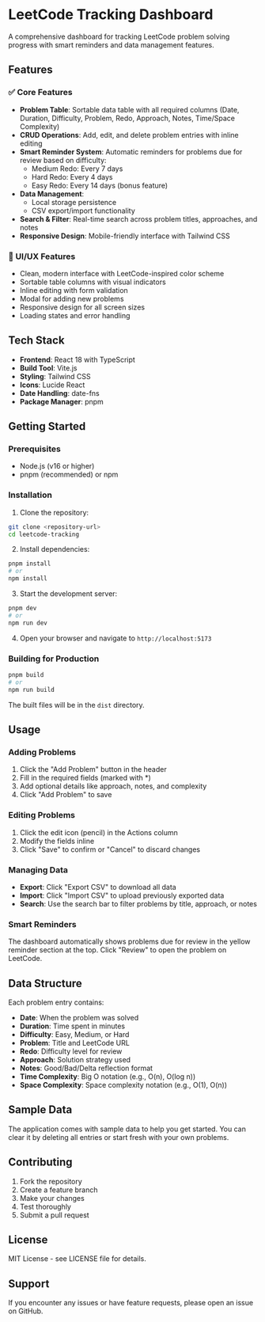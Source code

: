 # LeetCode Tracking Dashboard

A comprehensive dashboard for tracking LeetCode problem solving progress with smart reminders and data management features.

## Features

### ✅ Core Features
- **Problem Table**: Sortable data table with all required columns (Date, Duration, Difficulty, Problem, Redo, Approach, Notes, Time/Space Complexity)
- **CRUD Operations**: Add, edit, and delete problem entries with inline editing
- **Smart Reminder System**: Automatic reminders for problems due for review based on difficulty:
  - Medium Redo: Every 7 days
  - Hard Redo: Every 4 days
  - Easy Redo: Every 14 days (bonus feature)
- **Data Management**: 
  - Local storage persistence
  - CSV export/import functionality
- **Search & Filter**: Real-time search across problem titles, approaches, and notes
- **Responsive Design**: Mobile-friendly interface with Tailwind CSS

### 🎨 UI/UX Features
- Clean, modern interface with LeetCode-inspired color scheme
- Sortable table columns with visual indicators
- Inline editing with form validation
- Modal for adding new problems
- Responsive design for all screen sizes
- Loading states and error handling

## Tech Stack

- **Frontend**: React 18 with TypeScript
- **Build Tool**: Vite.js
- **Styling**: Tailwind CSS
- **Icons**: Lucide React
- **Date Handling**: date-fns
- **Package Manager**: pnpm

## Getting Started

### Prerequisites
- Node.js (v16 or higher)
- pnpm (recommended) or npm

### Installation

1. Clone the repository:
```bash
git clone <repository-url>
cd leetcode-tracking
```

2. Install dependencies:
```bash
pnpm install
# or
npm install
```

3. Start the development server:
```bash
pnpm dev
# or
npm run dev
```

4. Open your browser and navigate to `http://localhost:5173`

### Building for Production

```bash
pnpm build
# or
npm run build
```

The built files will be in the `dist` directory.

## Usage

### Adding Problems
1. Click the "Add Problem" button in the header
2. Fill in the required fields (marked with *)
3. Add optional details like approach, notes, and complexity
4. Click "Add Problem" to save

### Editing Problems
1. Click the edit icon (pencil) in the Actions column
2. Modify the fields inline
3. Click "Save" to confirm or "Cancel" to discard changes

### Managing Data
- **Export**: Click "Export CSV" to download all data
- **Import**: Click "Import CSV" to upload previously exported data
- **Search**: Use the search bar to filter problems by title, approach, or notes

### Smart Reminders
The dashboard automatically shows problems due for review in the yellow reminder section at the top. Click "Review" to open the problem on LeetCode.

## Data Structure

Each problem entry contains:
- **Date**: When the problem was solved
- **Duration**: Time spent in minutes
- **Difficulty**: Easy, Medium, or Hard
- **Problem**: Title and LeetCode URL
- **Redo**: Difficulty level for review
- **Approach**: Solution strategy used
- **Notes**: Good/Bad/Delta reflection format
- **Time Complexity**: Big O notation (e.g., O(n), O(log n))
- **Space Complexity**: Space complexity notation (e.g., O(1), O(n))

## Sample Data

The application comes with sample data to help you get started. You can clear it by deleting all entries or start fresh with your own problems.

## Contributing

1. Fork the repository
2. Create a feature branch
3. Make your changes
4. Test thoroughly
5. Submit a pull request

## License

MIT License - see LICENSE file for details.

## Support

If you encounter any issues or have feature requests, please open an issue on GitHub.
